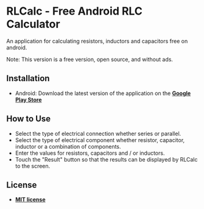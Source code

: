 # RLCalc - Free Android RLC Calculator

An application for calculating resistors, inductors and capacitors free on android.

Note: This version is a free version, open source, and without ads.

## Installation

- Android: Download the latest version of the application on the  **[Google Play Store](https://play.google.com/store/apps/details?id=com.ams64.rlcalc)**

## How to Use

- Select the type of electrical connection whether series or parallel.
- Select the type of electrical component whether resistor, capacitor, inductor or a combination of components.
- Enter the values for resistors, capacitors and / or inductors.
- Touch the "Result" button so that the results can be displayed by RLCalc to the screen.

## License

- **[MIT license](http://opensource.org/licenses/mit-license.php)**
